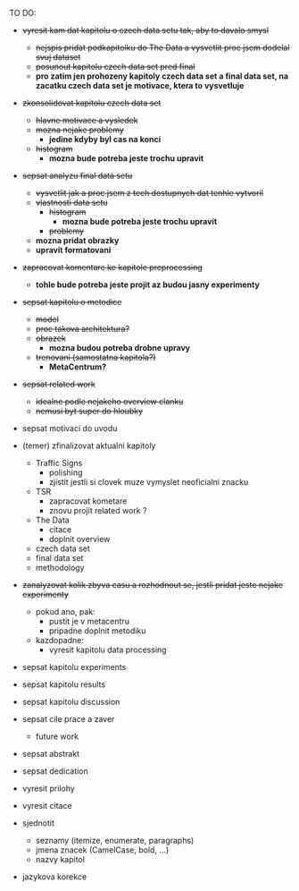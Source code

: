 TO DO:
* ~~vyresit kam dat kapitolu o czech data setu tak, aby to davalo smysl~~
   * ~~nejspis pridat podkapitolku do The Data a vysvetlit proc jsem dodelal svuj dataset~~
   * ~~posunout kapitolu czech data set pred final~~
   * **pro zatim jen prohozeny kapitoly czech data set a final data set, na zacatku czech data set je motivace, ktera to vysvetluje**

* ~~zkonsolidovat kapitolu czech data set~~
   * ~~hlavne motivace a vysledek~~
   * ~~mozna nejake problemy~~
        * **jedine kdyby byl cas na konci**
   * ~~histogram~~
        * **mozna bude potreba jeste trochu upravit**

* ~~sepsat analyzu final data setu~~
    * ~~vysvetlit jak a proc jsem z tech dostupnych dat tenhle vytvoril~~
    * ~~vlastnosti data setu~~
        * ~~histogram~~
            * **mozna bude potreba jeste trochu upravit**
        * ~~problemy~~
    * **mozna pridat obrazky**
    * **upravit formatovani**

* ~~zapracovat komentare ke kapitole preprocessing~~
    * **tohle bude potreba jeste projit az budou jasny experimenty**

* ~~sepsat kapitolu o metodice~~
    * ~~model~~
    * ~~proc takova architektura?~~
    * ~~obrazek~~
        * **mozna budou potreba drobne upravy**
    * ~~trenovani (samostatna kapitola?)~~
        * **MetaCentrum?**

* ~~sepsat related work~~
    * ~~idealne podle nejakeho overview clanku~~
    * ~~nemusi byt super do hloubky~~

* sepsat motivaci do uvodu

* (temer) zfinalizovat aktualni kapitoly
    * Traffic Signs
        * polishing
        * zjistit jestli si clovek muze vymyslet neoficialni znacku
    * TSR
        * zapracovat kometare
        * znovu projit related work ?
    * The Data
        * citace
        * doplnit overview
    * czech data set
    * final data set
    * methodology

* ~~zanalyzovat kolik zbyva casu a rozhodnout se, jestli pridat jeste nejake experimenty~~
    * pokud ano, pak:
        * pustit je v metacentru
        * pripadne doplnit metodiku
    * kazdopadne:
        * vyresit kapitolu data processing

* sepsat kapitolu experiments

* sepsat kapitolu results

* sepsat kapitolu discussion

* sepsat cile prace a zaver
    * future work

* sepsat abstrakt

* sepsat dedication

* vyresit prilohy

* vyresit citace

* sjednotit
    * seznamy (itemize, enumerate, paragraphs)
    * jmena znacek (CamelCase, bold, ...)
    * nazvy kapitol

* jazykova korekce
